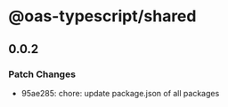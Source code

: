 # @oas-typescript/shared

## 0.0.2

### Patch Changes

- 95ae285: chore: update package.json of all packages

